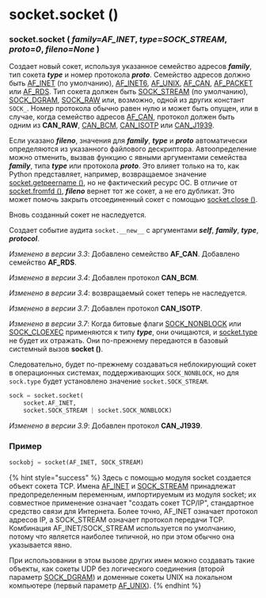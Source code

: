 # socket.socket \(\)

### socket.socket \( _family=AF\_INET_, _type=SOCK\_STREAM_, _proto=0_, _fileno=None_ \)

Создает новый сокет, используя указанное семейство адресов _**family**_, тип сокета _**type**_ и номер протокола _**proto**_. Семейство адресов должно быть [AF\_INET](../konstanty-soketov/socket.af_inet.md) \(по умолчанию\), [AF\_INET6](../konstanty-soketov/socket.af_inet6.md), [AF\_UNIX](../konstanty-soketov/socket.af_unix.md), [AF\_CAN](../konstanty-soketov/socket.af_can.md), [AF\_PACKET](../konstanty-soketov/socket.af_packet.md) или [AF\_RDS](../konstanty-soketov/socket.af_rds.md). Тип сокета должен быть [SOCK\_STREAM](../konstanty-soketov/socket.sock_stream.md) \(по умолчанию\), [SOCK\_DGRAM](../konstanty-soketov/socket.sock_dgram.md), [SOCK\_RAW](../konstanty-soketov/socket.sock_raw.md) или, возможно, одной из других констант `SOCK_`. Номер протокола обычно равен нулю и может быть опущен, или в случае, когда семейство адресов [AF\_CAN](../konstanty-soketov/socket.af_can.md), протокол должен быть одним из **CAN\_RAW**, [CAN\_BCM](../konstanty-soketov/socket.can_bcm.md), [CAN\_ISOTP](../konstanty-soketov/socket.can_isotp.md) или [CAN\_J1939](../konstanty-soketov/socket.can_j1939.md).

Если указано _**fileno**_, значения для _**family**_, _**type**_ и _**proto**_ автоматически определяются из указанного файлового дескриптора. Автоопределение можно отменить, вызвав функцию с явными аргументами семейства _**family**_, типа _**type**_ или протокола _**proto**_. Это влияет только на то, как Python представляет, например, возвращаемое значение [socket.getpeername \(\)](../obekty-soketov/socket.getpeername.md), но не фактический ресурс ОС. В отличие от [socket.fromfd \(\)](socket.fromfd.md), _**fileno**_ вернет тот же сокет, а не его дубликат. Это может помочь закрыть отсоединенный сокет с помощью [socket.close \(\)](socket.close.md).

Вновь созданный сокет не наследуется.

Создает событие аудита `socket.__new__` с аргументами _**self**_, _**family**_, _**type**_, _**protocol**_.

_Изменено в версии 3.3_: Добавлено семейство **AF\_CAN**. Добавлено семейство **AF\_RDS**.

_Изменено в версии 3.4_: Добавлен протокол **CAN\_BCM**.

_Изменено в версии 3.4_: возвращаемый сокет теперь не наследуется.

_Изменено в версии 3.7_: Добавлен протокол **CAN\_ISOTP**.

_Изменено в версии 3.7_: Когда битовые флаги [SOCK\_NONBLOCK](../konstanty-soketov/socket.sock_nonblock.md) или [SOCK\_CLOEXEC](../konstanty-soketov/socket.sock_cloexec.md) применяются к типу _**type**_, они очищаются, и [socket.type](../obekty-soketov/socket.type.md) не будет их отражать. Они по-прежнему передаются в базовый системный вызов **socket \(\)**.

Следовательно, будет по-прежнему создаваться неблокирующий сокет в операционных системах, поддерживающих `SOCK_NONBLOCK`, но для `sock.type` будет установлено значение `socket.SOCK_STREAM`.

```python
sock = socket.socket(
    socket.AF_INET,
    socket.SOCK_STREAM | socket.SOCK_NONBLOCK)
```

_Изменено в версии 3.9_: Добавлен протокол **CAN\_J1939**.

### Пример

```python
sockobj = socket(AF_INET, SOCK_STREAM)
```

{% hint style="success" %}
Здесь с помощью модуля socket создается объект сокета TCP. Имена [AF\_INET](../konstanty-soketov/socket.af_inet.md) и [SOCK\_STREAM](../konstanty-soketov/socket.sock_stream.md) принадлежат предопределенным переменным, импортируемым из модуля socket; их совместное применение означает "создать сокет TCP/IP", стандартное средство связи для Интернета. Более точно, AF\_INET означает протокол адресов IP, а SOCK\_STREAM означает протокол передачи TCP. Комбинация AF\_INET/SOCK\_STREAM используется по умолчанию, потому что является наиболее типичной, но при этом обычно она указывается явно.

При использовании в этом вызове других имен можно создавать такие объекты, как сокеты UDP без логического соединения \(второй параметр [SOCK\_DGRAM](../konstanty-soketov/socket.sock_dgram.md)\) и доменные сокеты UNIX на локальном компьютере \(первый параметр [AF\_UNIX](../konstanty-soketov/socket.af_unix.md)\).
{% endhint %}

